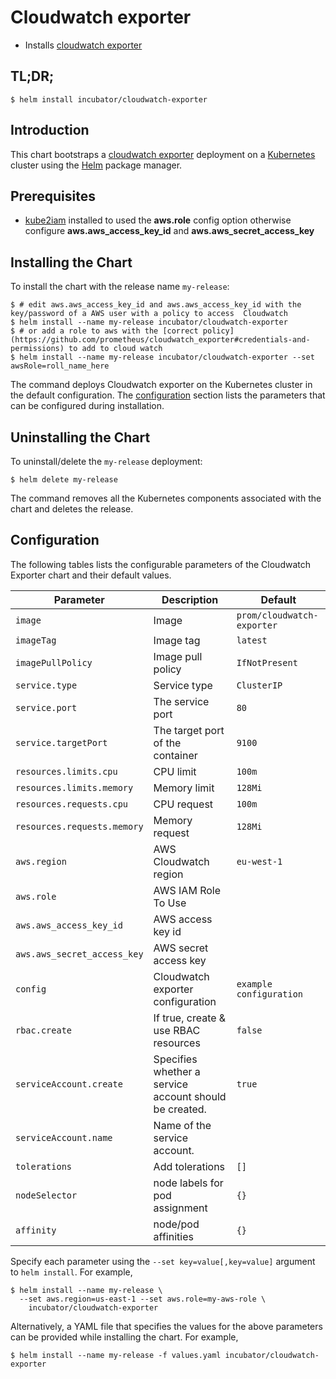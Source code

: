 # Cloudwatch exporter

* Installs [cloudwatch exporter](http://github.com/prometheus/cloudwatch_exporter)

## TL;DR;

```console
$ helm install incubator/cloudwatch-exporter
```

## Introduction

This chart bootstraps a [cloudwatch exporter](http://github.com/prometheus/cloudwatch_exporter) deployment on a [Kubernetes](http://kubernetes.io) cluster using the [Helm](https://helm.sh) package manager.

## Prerequisites

- [kube2iam](../../stable/kube2iam) installed to used the **aws.role** config option otherwise configure **aws.aws_access_key_id** and **aws.aws_secret_access_key**

## Installing the Chart

To install the chart with the release name `my-release`:

```console
$ # edit aws.aws_access_key_id and aws.aws_access_key_id with the key/password of a AWS user with a policy to access  Cloudwatch
$ helm install --name my-release incubator/cloudwatch-exporter
$ # or add a role to aws with the [correct policy](https://github.com/prometheus/cloudwatch_exporter#credentials-and-permissions) to add to cloud watch
$ helm install --name my-release incubator/cloudwatch-exporter --set awsRole=roll_name_here
```

The command deploys Cloudwatch exporter on the Kubernetes cluster in the default configuration. The [configuration](#configuration) section lists the parameters that can be configured during installation.

## Uninstalling the Chart

To uninstall/delete the `my-release` deployment:

```console
$ helm delete my-release
```

The command removes all the Kubernetes components associated with the chart and deletes the release.

## Configuration

The following tables lists the configurable parameters of the Cloudwatch Exporter chart and their default values.

| Parameter                       | Description                                | Default                                                    |
| ------------------------------- | ------------------------------------------ | ---------------------------------------------------------- |
| `image`                         | Image                                      | `prom/cloudwatch-exporter`                      |
| `imageTag`                      | Image tag                                  | `latest`                                      |
| `imagePullPolicy`               | Image pull policy                          | `IfNotPresent` |
| `service.type`      | Service type |  `ClusterIP` | 
| `service.port`                      | The service port                               | `80`                                     |
| `service.targetPort`                      | The target port of the container                               | `9100`                                        |
| `resources.limits.cpu`          | CPU limit                                  | `100m`                                                     |
| `resources.limits.memory`       | Memory limit                               | `128Mi`                                                    |
| `resources.requests.cpu`        | CPU request                                | `100m`                                                     |
| `resources.requests.memory`     | Memory request                             | `128Mi`                                                    |
| `aws.region`                     | AWS Cloudwatch region                      | `eu-west-1`                                                |
| `aws.role`                       | AWS IAM Role To Use                        |                                                      |
| `aws.aws_access_key_id`                       | AWS access key id                        |                                                       |
| `aws.aws_secret_access_key`                       | AWS secret access key                     |                                                       |
| `config`                 | Cloudwatch exporter configuration                      | `example configuration`                                    |
| `rbac.create`                   | If true, create & use RBAC resources       | `false`                                                    |
| `serviceAccount.create`         | Specifies whether a service account should be created.| `true` |
| `serviceAccount.name`           | Name of the service account.|        |
| `tolerations`                   | Add tolerations                            | `[]`  |
|`nodeSelector`                    | node labels for pod assignment | `{}`  |
|`affinity`                       |     node/pod affinities | `{}` |


Specify each parameter using the `--set key=value[,key=value]` argument to `helm install`. For example,

```console
$ helm install --name my-release \
  --set aws.region=us-east-1 --set aws.role=my-aws-role \
    incubator/cloudwatch-exporter
```

Alternatively, a YAML file that specifies the values for the above parameters can be provided while installing the chart. For example,

```console
$ helm install --name my-release -f values.yaml incubator/cloudwatch-exporter
```
